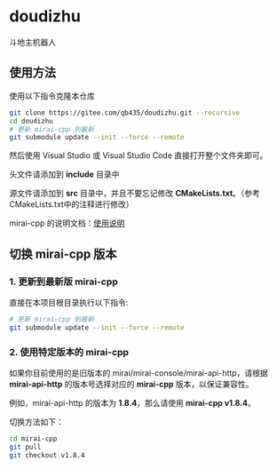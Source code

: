 # doudizhu

斗地主机器人

## 使用方法

使用以下指令克隆本仓库

```bash
git clone https://gitee.com/qb435/doudizhu.git --recursive
cd doudizhu
# 更新 mirai-cpp 到最新
git submodule update --init --force --remote
```

然后使用 Visual Studio 或 Visual Studio Code 直接打开整个文件夹即可。

头文件请添加到 **include** 目录中

源文件请添加到 **src** 目录中，并且不要忘记修改 **CMakeLists.txt**。（参考CMakeLists.txt中的注释进行修改）


mirai-cpp 的说明文档：[使用说明](https://github.com/cyanray/mirai-cpp/blob/master/doc/%E4%BD%BF%E7%94%A8%E8%AF%B4%E6%98%8E.md)

## 切换 mirai-cpp 版本

### 1. 更新到最新版 mirai-cpp

直接在本项目根目录执行以下指令:

```bash
# 更新 mirai-cpp 到最新
git submodule update --init --force --remote
```
### 2. 使用特定版本的 mirai-cpp

如果你目前使用的是旧版本的 mirai/mirai-console/mirai-api-http，请根据 **mirai-api-http** 的版本号选择对应的 **mirai-cpp** 版本，以保证兼容性。

例如，mirai-api-http 的版本为 **1.8.4**，那么请使用 **mirai-cpp v1.8.4**。

切换方法如下：

```bash
cd mirai-cpp
git pull
git checkout v1.8.4
```
